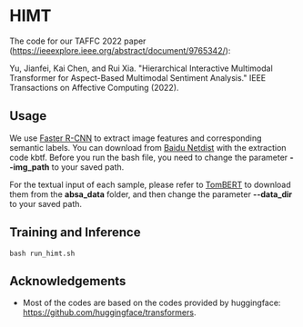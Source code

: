# HIMT
The code for our TAFFC 2022 paper (https://ieeexplore.ieee.org/abstract/document/9765342/):

Yu, Jianfei, Kai Chen, and Rui Xia. "Hierarchical Interactive Multimodal Transformer for Aspect-Based Multimodal Sentiment Analysis." IEEE Transactions on Affective Computing (2022).


## Usage
We use [Faster R-CNN](https://github.com/peteanderson80/bottom-up-attention) to extract image features and corresponding semantic labels. You can download from [Baidu Netdist](https://pan.baidu.com/s/1F3rI0oSA2GTvToXlhXAsmQ) with the extraction code kbtf. Before you run the bash file, you need to change the parameter **--img_path** to your saved path.

For the textual input of each sample, please refer to [TomBERT](https://github.com/jefferyYu/TomBERT) to download them from the **absa_data** folder, and then change the parameter **--data_dir** to your saved path.

## Training and Inference
```
bash run_himt.sh
```

## Acknowledgements

- Most of the codes are based on the codes provided by huggingface: https://github.com/huggingface/transformers.
